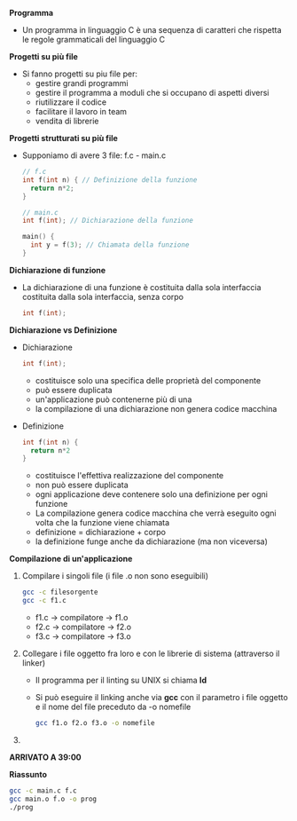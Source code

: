 **Programma**

- Un programma in linguaggio C è una sequenza di caratteri che rispetta le regole grammaticali del linguaggio C



**Progetti su più file**

- Si fanno progetti su piu file per:
  - gestire grandi programmi
  - gestire il programma a moduli che si occupano di aspetti diversi 
  - riutilizzare il codice
  - facilitare il lavoro in team
  - vendita di librerie



**Progetti strutturati su più file**

- Supponiamo di avere 3 file: f.c - main.c

  ```c
  // f.c
  int f(int n) { // Definizione della funzione
  	return n*2;
  }
  ```

  ```c
  // main.c
  int f(int); // Dichiarazione della funzione
  
  main() {
  	int y = f(3); // Chiamata della funzione
  }
  ```



**Dichiarazione di funzione**

- La dichiarazione di una funzione è costituita dalla sola interfaccia costituita dalla sola interfaccia, senza corpo

  ```c
  int f(int);
  ```



**Dichiarazione vs Definizione**

- Dichiarazione

  ```c
  int f(int);
  ```

  - costituisce solo una specifica delle proprietà del componente
  - può essere duplicata
  - un'applicazione può contenerne più di una
  - la compilazione di una dichiarazione non genera codice macchina

- Definizione

  ```c
  int f(int n) {
  	return n*2
  }
  ```

  - costituisce l'effettiva realizzazione del componente
  - non può essere duplicata
  - ogni applicazione deve contenere solo una definizione per ogni funzione
  - La compilazione genera codice macchina che verrà eseguito ogni volta che la funzione viene chiamata
  - definizione = dichiarazione + corpo
  - la definizione funge anche da dichiarazione (ma non viceversa)



**Compilazione di un'applicazione**

1. Compilare i singoli file (i file .o non sono eseguibili)

   ```bash
   gcc -c filesorgente
   gcc -c f1.c
   ```

   - f1.c -> compilatore -> f1.o
   - f2.c -> compilatore -> f2.o
   - f3.c -> compilatore -> f3.o

2. Collegare i file oggetto fra loro e con le librerie di sistema (attraverso il linker)

   - Il programma per il linting su UNIX si chiama **ld**

   - Si può eseguire il linking anche via **gcc** con il parametro i file oggetto e il nome del file preceduto da -o nomefile

     ```bash
     gcc f1.o f2.o f3.o -o nomefile
     ```

3. 



**ARRIVATO A 39:00**





**Riassunto**

```bash
gcc -c main.c f.c
gcc main.o f.o -o prog
./prog 
```